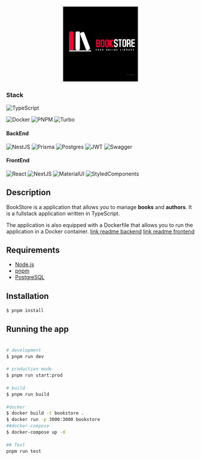 <p align="center">
 <img src="./public/logo.jpg" width='200px'  alt="Logo" />
</p>

### Stack

![TypeScript](https://img.shields.io/badge/-TypeScript-%23007ACC?style=for-the-badge&logo=typescript&logoColor=white)

![Docker](https://img.shields.io/badge/-Docker-%232496ED?style=for-the-badge&logo=docker&logoColor=white)
![PNPM](https://img.shields.io/badge/-PNPM-%23282C34?style=for-the-badge&logo=pnpm&logoColor=white)
![Turbo](https://img.shields.io/badge/-Turbo-%23282C34?style=for-the-badge&logo=turbo&logoColor=white)

#### BackEnd
![NestJS](https://img.shields.io/badge/nestjs-%23E0234E.svg?style=for-the-badge&logo=nestjs&logoColor=white)
![Prisma](https://img.shields.io/badge/Prisma-3982CE?style=for-the-badge&logo=Prisma&logoColor=white)
![Postgres](https://img.shields.io/badge/postgres-%23316192.svg?style=for-the-badge&logo=postgresql&logoColor=white)
![JWT](https://img.shields.io/badge/JWT-black?style=for-the-badge&logo=JSON%20web%20tokens)
![Swagger](https://img.shields.io/badge/-Swagger-%23Clojure?style=for-the-badge&logo=swagger&logoColor=white)

#### FrontEnd
![React](https://img.shields.io/badge/-React-%23282C34?style=for-the-badge&logo=react&logoColor=61DAFB)
![NextJS](https://img.shields.io/badge/-NextJS-%23282C34?style=for-the-badge&logo=next.js&logoColor=white)
![MaterialUI](https://img.shields.io/badge/-MaterialUI-%23282C34?style=for-the-badge&logo=material-ui&logoColor=0081CB)
![StyledComponents](https://img.shields.io/badge/-StyledComponents-%23282C34?style=for-the-badge&logo=styled-components&logoColor=DB7093)



## Description

BookStore is a application that allows you to manage **books** and **authors**. 
It is a fullstack  application written in TypeScript.

The application is also equipped with a Dockerfile that allows you to run the application in a Docker container.
 [link readme backend](./apps/server/README.md)
 [link readme frontend](./apps/web/README.md)

## Requirements

- [Node.js](https://nodejs.org/en/)
- [pnpm](https://pnpm.io/)
- [PostgreSQL](https://www.postgresql.org/)

## Installation

```bash
$ pnpm install
```

## Running the app

```bash

# development
$ pnpm run dev

# production mode
$ pnpm run start:prod

# build
$ pnpm run build

#docker
$ docker build -t bookstore .
$ docker run -p 3000:3000 bookstore
##docker-compose
$ docker-compose up -d

## Test
pnpm run test
```
